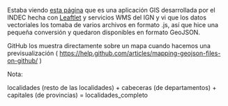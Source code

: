 Estaba viendo [esta página](http://www.indec.gov.ar/gis/) que es una aplicación GIS desarrollada por el INDEC hecha con [Leaftlet](http://leafletjs.com/) y servicios WMS del IGN y vi que los datos vectoriales los tomaba de varios archivos en formato .js, así que hice una pequeña conversión y quedaron disponibles en formato GeoJSON. 

GitHub los muestra directamente sobre un mapa cuando hacemos una previsualización ( https://help.github.com/articles/mapping-geojson-files-on-github/ )

Nota:

localidades (resto de las localidades) +  cabeceras (de departamentos) + capitales (de provincias) = localidades_completo
